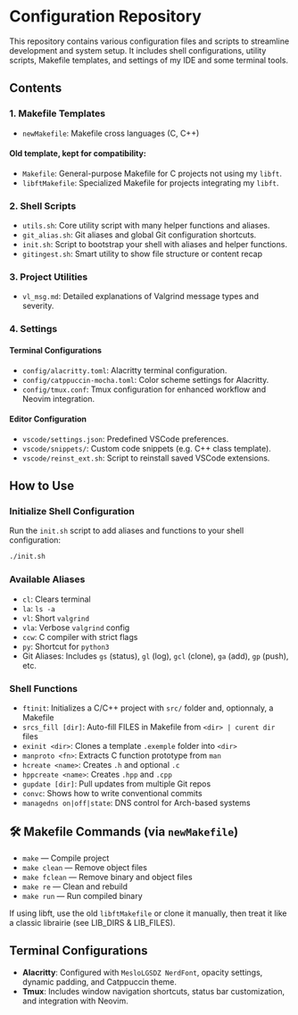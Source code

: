 # Configuration Repository

This repository contains various configuration files and scripts to streamline development and system setup. It includes shell configurations, utility scripts, Makefile templates, and settings of my IDE and some terminal tools.

## Contents

### 1. **Makefile Templates**

-   `newMakefile`: Makefile cross languages (C, C++)

#### Old template, kept for compatibility:

-   `Makefile`: General-purpose Makefile for C projects not using my `libft`.
-   `libftMakefile`: Specialized Makefile for projects integrating my `libft`.

### 2. **Shell Scripts**

-   `utils.sh`: Core utility script with many helper functions and aliases.
-   `git_alias.sh`: Git aliases and global Git configuration shortcuts.
-   `init.sh`: Script to bootstrap your shell with aliases and helper functions.
-   `gitingest.sh`: Smart utility to show file structure or content recap

### 3. **Project Utilities**

-   `vl_msg.md`: Detailed explanations of Valgrind message types and severity.

### 4. **Settings**

#### **Terminal Configurations**

-   `config/alacritty.toml`: Alacritty terminal configuration.
-   `config/catppuccin-mocha.toml`: Color scheme settings for Alacritty.
-   `config/tmux.conf`: Tmux configuration for enhanced workflow and Neovim integration.

#### **Editor Configuration**

-   `vscode/settings.json`: Predefined VSCode preferences.
-   `vscode/snippets/`: Custom code snippets (e.g. C++ class template).
-   `vscode/reinst_ext.sh`: Script to reinstall saved VSCode extensions.

## How to Use

### **Initialize Shell Configuration**

Run the `init.sh` script to add aliases and functions to your shell configuration:

```bash
./init.sh
```

### **Available Aliases**

-   `cl`: Clears terminal
-   `la`: `ls -a`
-   `vl`: Short `valgrind`
-   `vla`: Verbose `valgrind` config
-   `ccw`: C compiler with strict flags
-   `py`: Shortcut for `python3`
-   Git Aliases: Includes `gs` (status), `gl` (log), `gcl` (clone), `ga` (add), `gp` (push), etc.

### **Shell Functions**

-   `ftinit`: Initializes a C/C++ project with `src/` folder and, optionnaly, a Makefile
-   `srcs_fill [dir]`: Auto-fill FILES in Makefile from `<dir> | curent dir` files
-   `exinit <dir>`: Clones a template `.exemple` folder into `<dir>`
-   `manproto <fn>`: Extracts C function prototype from `man`
-   `hcreate <name>`: Creates `.h` and optional `.c`
-   `hppcreate <name>`: Creates `.hpp` and `.cpp`
-   `gupdate [dir]`: Pull updates from multiple Git repos
-   `convc`: Shows how to write conventional commits
-   `managedns on|off|state`: DNS control for Arch-based systems

## 🛠️ Makefile Commands (via `newMakefile`)

-   `make` — Compile project
-   `make clean` — Remove object files
-   `make fclean` — Remove binary and object files
-   `make re` — Clean and rebuild
-   `make run` — Run compiled binary

If using libft, use the old `libftMakefile` or clone it manually, then treat it like a classic librairie (see LIB_DIRS & LIB_FILES).

## Terminal Configurations

-   **Alacritty**: Configured with `MesloLGSDZ NerdFont`, opacity settings, dynamic padding, and Catppuccin theme.
-   **Tmux**: Includes window navigation shortcuts, status bar customization, and integration with Neovim.
